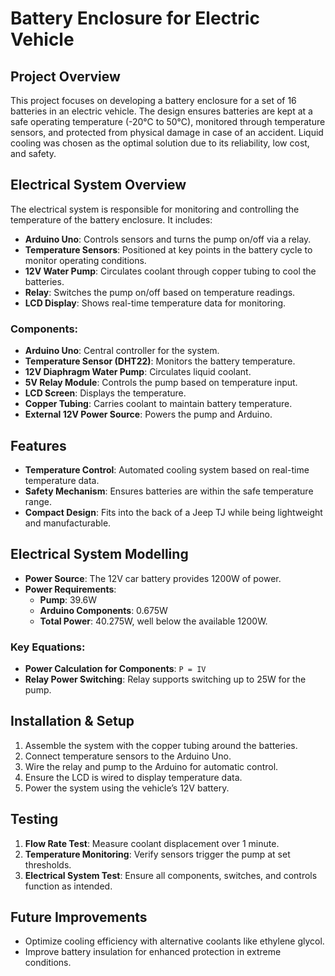 # Battery Enclosure for Electric Vehicle

## Project Overview
This project focuses on developing a battery enclosure for a set of 16 batteries in an electric vehicle. The design ensures batteries are kept at a safe operating temperature (-20°C to 50°C), monitored through temperature sensors, and protected from physical damage in case of an accident. Liquid cooling was chosen as the optimal solution due to its reliability, low cost, and safety.

## Electrical System Overview
The electrical system is responsible for monitoring and controlling the temperature of the battery enclosure. It includes:

- **Arduino Uno**: Controls sensors and turns the pump on/off via a relay.
- **Temperature Sensors**: Positioned at key points in the battery cycle to monitor operating conditions.
- **12V Water Pump**: Circulates coolant through copper tubing to cool the batteries.
- **Relay**: Switches the pump on/off based on temperature readings.
- **LCD Display**: Shows real-time temperature data for monitoring.

### Components:
- **Arduino Uno**: Central controller for the system.
- **Temperature Sensor (DHT22)**: Monitors the battery temperature.
- **12V Diaphragm Water Pump**: Circulates liquid coolant.
- **5V Relay Module**: Controls the pump based on temperature input.
- **LCD Screen**: Displays the temperature.
- **Copper Tubing**: Carries coolant to maintain battery temperature.
- **External 12V Power Source**: Powers the pump and Arduino.

## Features
- **Temperature Control**: Automated cooling system based on real-time temperature data.
- **Safety Mechanism**: Ensures batteries are within the safe temperature range.
- **Compact Design**: Fits into the back of a Jeep TJ while being lightweight and manufacturable.
  
## Electrical System Modelling
- **Power Source**: The 12V car battery provides 1200W of power.
- **Power Requirements**:
  - **Pump**: 39.6W
  - **Arduino Components**: 0.675W
  - **Total Power**: 40.275W, well below the available 1200W.

### Key Equations:
- **Power Calculation for Components**: `P = IV`
- **Relay Power Switching**: Relay supports switching up to 25W for the pump.
  
## Installation & Setup
1. Assemble the system with the copper tubing around the batteries.
2. Connect temperature sensors to the Arduino Uno.
3. Wire the relay and pump to the Arduino for automatic control.
4. Ensure the LCD is wired to display temperature data.
5. Power the system using the vehicle’s 12V battery.

## Testing
1. **Flow Rate Test**: Measure coolant displacement over 1 minute.
2. **Temperature Monitoring**: Verify sensors trigger the pump at set thresholds.
3. **Electrical System Test**: Ensure all components, switches, and controls function as intended.

## Future Improvements
- Optimize cooling efficiency with alternative coolants like ethylene glycol.
- Improve battery insulation for enhanced protection in extreme conditions.
